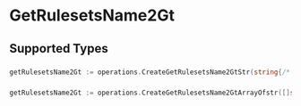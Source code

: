 # GetRulesetsName2Gt


## Supported Types

### 

```go
getRulesetsName2Gt := operations.CreateGetRulesetsName2GtStr(string{/* values here */})
```

### 

```go
getRulesetsName2Gt := operations.CreateGetRulesetsName2GtArrayOfstr([]string{/* values here */})
```

